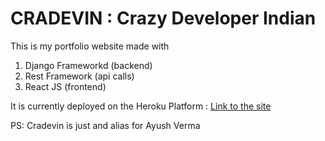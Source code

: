 # CRADEVIN : Crazy Developer Indian

This is my portfolio website made with
1. Django Frameworkd (backend)
2. Rest Framework (api calls)
3. React JS (frontend)

It is currently deployed on the Heroku Platform : [Link to the site](https://cradevin.herokuapp.com "Crazy Developer Indian")

PS: Cradevin is just and alias for Ayush Verma
